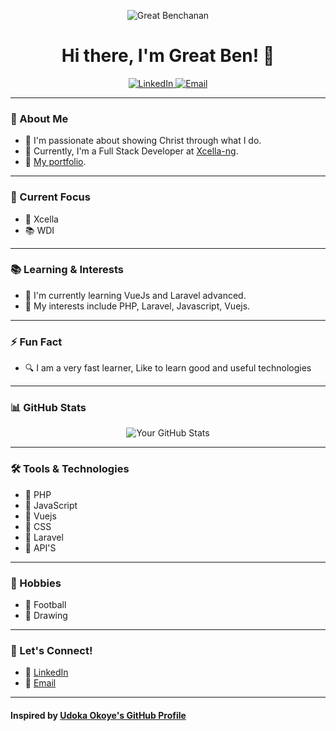 <p align="center">
  <img src="https://your-image-url.com/your-image.png" alt="Great Benchanan" />
</p>

<h1 align="center">Hi there, I'm Great Ben! 👋</h1>

<p align="center">
  <a href="[https://www.linkedin.com/in/great](https://www.google.com/url?sa=t&source=web&rct=j&opi=89978449&url=https://ca.linkedin.com/in/benchanan-ken-idehen-8b27522aa&ved=2ahUKEwiauZTVoKiHAxW2MjQIHUy5BTQQFnoECBMQAQ&usg=AOvVaw1xpP7f7GTQVHD6s7Rd2uWx)">
    <img src="https://img.shields.io/badge/-LinkedIn-blue?style=flat&logo=Linkedin&logoColor=white" alt="LinkedIn" />
  </a>
  <a href="mailto:bchanan.boss@gmail.com">
    <img src="https://img.shields.io/badge/-Email-red?style=flat&logo=Gmail&logoColor=white" alt="Email" />
  </a>
</p>

---

### 🚀 About Me

- 🔭 I'm passionate about showing Christ through what I do.
- 🌱 Currently, I'm a Full Stack Developer at [Xcella-ng](https://github.com/Xcella-ng).
- 💼 [My portfolio](https://myportfolio-rouge-psi.vercel.app/).

---

### 🌟 Current Focus

- 🎯 Xcella
- 📚 WDI

---

### 📚 Learning & Interests

- 🌱 I'm currently learning VueJs and Laravel advanced.
- 🚀 My interests include PHP, Laravel, Javascript, Vuejs.

---

### ⚡ Fun Fact

- 🔍 I am a very fast learner, Like to learn good and useful technologies

---

### 📊 GitHub Stats

<p align="center">
  <img src="https://github-readme-stats.vercel.app/api?username=Ben-Chanan008&show_icons=true&hide_border=true&theme=dark" alt="Your GitHub Stats" />
</p>

---

### 🛠️ Tools & Technologies

- 🚀 PHP
- 🚀 JavaScript
- 🚀 Vuejs
- 🚀 CSS
- 🚀 Laravel
- 🚀 API'S

---

### 🎨 Hobbies

- 🎨 Football
- 🎨 Drawing

---

### 🤝 Let's Connect!

- 📲 [LinkedIn](https://www.google.com/url?sa=t&source=web&rct=j&opi=89978449&url=https://ca.linkedin.com/in/benchanan-ken-idehen-8b27522aa&ved=2ahUKEwiauZTVoKiHAxW2MjQIHUy5BTQQFnoECBMQAQ&usg=AOvVaw1xpP7f7GTQVHD6s7Rd2uWx)
- 📧 [Email](mailto:bchanan.boss@gmail.com)

---

#### Inspired by [Udoka Okoye's GitHub Profile](https://github.com/udokaokoye)
